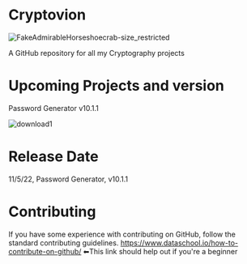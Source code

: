 # Cryptovion
![FakeAdmirableHorseshoecrab-size_restricted](https://user-images.githubusercontent.com/77542537/167304322-57f1f3e4-49e8-45dd-a656-44eb3d6cf52b.gif)

A GitHub repository for all my Cryptography projects 
# Upcoming Projects and version
Password Generator v10.1.1 

![download1](https://user-images.githubusercontent.com/77542537/167304350-4a7bd1e1-8d10-472d-b7f9-1bec3b8f3c1a.png)

# Release Date
11/5/22, Password Generator, v10.1.1 
# Contributing 
If you have some experience with contributing on GitHub, follow the standard contributing guidelines.
https://www.dataschool.io/how-to-contribute-on-github/ ⬅This link should help out if you're a beginner

